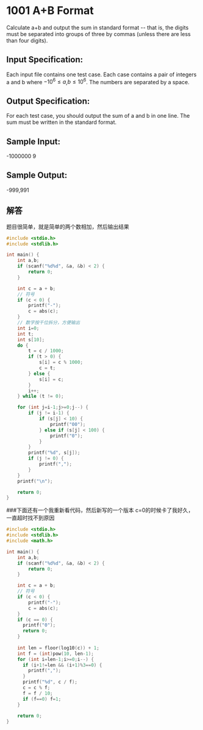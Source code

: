 # 1001 A+B Format
Calculate a+b and output the sum in standard format -- that is, the digits must be separated into groups of three by commas (unless there are less than four digits).

## Input Specification:
Each input file contains one test case. Each case contains a pair of integers a and b where $−10^6≤a$,$b≤10^6$. The numbers are separated by a space.

## Output Specification:
For each test case, you should output the sum of a and b in one line. The sum must be written in the standard format.

## Sample Input:
-1000000 9
## Sample Output:
-999,991

## 解答
题目很简单，就是简单的两个数相加，然后输出结果

```c
#include <stdio.h>
#include <stdlib.h>

int main() {
    int a,b;
    if (scanf("%d%d", &a, &b) < 2) {
        return 0;
    }   

    int c = a + b;
    // 符号
    if (c < 0) {
        printf("-");
        c = abs(c);
    }
    // 数字按千位拆分，方便输出
    int i=0;
    int t;
    int s[10];
    do {
        t = c / 1000;
        if (t > 0) {
            s[i] = c % 1000;
            c = t;
        } else {
            s[i] = c;
        }
        i++;
    } while (t != 0);

    for (int j=i-1;j>=0;j--) {
        if (j != i-1) {
            if (s[j] < 10) {
                printf("00");
            } else if (s[j] < 100) {
                printf("0");
            }
        }
        printf("%d", s[j]);
        if (j != 0) {
            printf(",");
        }
    }
    printf("\n");

    return 0;
}
```

###下面还有一个我重新看代码，然后新写的一个版本
c=0的时候卡了我好久，一直超时找不到原因
```c
#include <stdio.h>
#include <stdlib.h>
#include <math.h>

int main() {
    int a,b;
    if (scanf("%d%d", &a, &b) < 2) {
        return 0;
    }   

    int c = a + b;
    // 符号
    if (c < 0) {
        printf("-");
        c = abs(c);
    }
    if (c == 0) {
      printf("0");
      return 0;
    }
    
    int len = floor(log10(c)) + 1;
    int f = (int)pow(10, len-1);
    for (int i=len-1;i>=0;i--) {
      if (i+1!=len && (i+1)%3==0) {
        printf(",");
      }
      printf("%d", c / f);
      c = c % f;
      f = f / 10;
      if (f==0) f=1;
    }
        
    return 0;
}
```

